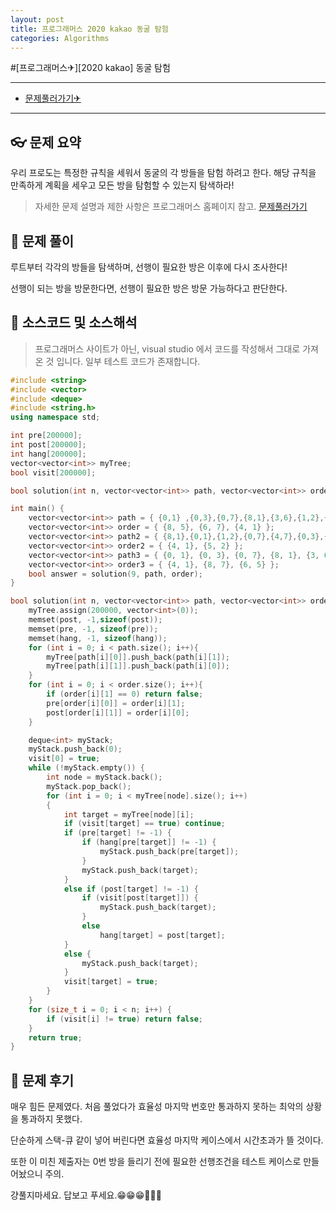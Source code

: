 ```yaml
---
layout: post
title: 프로그래머스 2020 kakao 동굴 탐험
categories: Algorithms
---
```


#[프로그래머스✈][2020 kakao] 동굴 탐험

---

- [문제풀러가기✈](https://programmers.co.kr/learn/courses/30/lessons/67260)

---

## 👓 문제 요약

우리 프로도는 특정한 규칙을 세워서 동굴의 각 방들을 탐험 하려고 한다. 해당 규칙을 만족하게 계획을 세우고 모든 방을 탐험할 수 있는지 탐색하라!

> 자세한 문제 설명과 제한 사항은 프로그래머스 홈페이지 참고. [문제풀러가기](https://programmers.co.kr/learn/courses/30/lessons/67260)

## 🔑 문제 풀이

루트부터 각각의 방들을 탐색하며, 선행이 필요한 방은 이후에 다시 조사한다!

선행이 되는 방을 방문한다면, 선행이 필요한 방은 방문 가능하다고 판단한다.

## 🥽 소스코드 및 소스해석

> 프로그래머스 사이트가 아닌, visual studio 에서 코드를 작성해서 그대로 가져온 것 입니다. 일부 테스트 코드가 존재합니다.

```cpp
#include <string>
#include <vector>
#include <deque>
#include <string.h>
using namespace std;

int pre[200000];
int post[200000];
int hang[200000];
vector<vector<int>> myTree;
bool visit[200000];

bool solution(int n, vector<vector<int>> path, vector<vector<int>> order);

int main() {
    vector<vector<int>> path = { {0,1} ,{0,3},{0,7},{8,1},{3,6},{1,2},{4,7},{7,5} };
    vector<vector<int>> order = { {8, 5}, {6, 7}, {4, 1} };
    vector<vector<int>> path2 = { {8,1},{0,1},{1,2},{0,7},{4,7},{0,3},{7,5},{3,6}  };
    vector<vector<int>> order2 = { {4, 1}, {5, 2} };
    vector<vector<int>> path3 = { {0, 1}, {0, 3}, {0, 7}, {8, 1}, {3, 6}, {1, 2}, {4, 7}, {7, 5} };
    vector<vector<int>> order3 = { {4, 1}, {8, 7}, {6, 5} };
    bool answer = solution(9, path, order);
}

bool solution(int n, vector<vector<int>> path, vector<vector<int>> order) {
    myTree.assign(200000, vector<int>(0));
    memset(post, -1,sizeof(post));
    memset(pre, -1, sizeof(pre));
    memset(hang, -1, sizeof(hang));
    for (int i = 0; i < path.size(); i++){
        myTree[path[i][0]].push_back(path[i][1]);
        myTree[path[i][1]].push_back(path[i][0]);
    }
    for (int i = 0; i < order.size(); i++){
        if (order[i][1] == 0) return false;
        pre[order[i][0]] = order[i][1];
        post[order[i][1]] = order[i][0];
    }

    deque<int> myStack;
    myStack.push_back(0);
    visit[0] = true;
    while (!myStack.empty()) {
        int node = myStack.back();
        myStack.pop_back();
        for (int i = 0; i < myTree[node].size(); i++)
        {
            int target = myTree[node][i];
            if (visit[target] == true) continue;
            if (pre[target] != -1) {
                if (hang[pre[target]] != -1) {
                    myStack.push_back(pre[target]);
                }
                myStack.push_back(target);
            }
            else if (post[target] != -1) {
                if (visit[post[target]]) {
                    myStack.push_back(target);
                }
                else
                    hang[target] = post[target];
            }
            else {
                myStack.push_back(target);
            }
            visit[target] = true;
        }
    }
    for (size_t i = 0; i < n; i++) {
        if (visit[i] != true) return false;
    }
    return true;
}
```

## 🔨 문제 후기

매우 힘든 문제였다. 처음 풀었다가 효율성 마지막 번호만 통과하지 못하는 최악의 상황을 통과하지 못했다.

단순하게 스택-큐 같이 넣어 버린다면 효율성 마지막 케이스에서 시간초과가 뜰 것이다.

또한 이 미친 제출자는 0번 방을 들리기 전에 필요한 선행조건을 테스트 케이스로 만들어놨으니 주의.

걍풀지마세요. 답보고 푸세요.😁😁😁🤣🤣🤣
